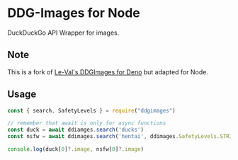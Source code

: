 # DDG-Images for Node
DuckDuckGo API Wrapper for images.

## Note
This is a fork of [Le-Val's DDGImages for Deno](https://github.com/Le-Val/ddg-images) but adapted for Node.

## Usage
```js
const { search, SafetyLevels } = require("ddgimages")

// remember that await is only for async functions
const duck = await ddiamges.search('ducks')
const nsfw = await ddimages.search('hentai', ddimages.SafetyLevels.STRICT) // doesn't throws any NSFW result

console.log(duck[0]?.image, nsfw[0]?.image)
```
